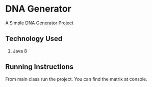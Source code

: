 # DNA Generator

A Simple DNA Generator Project



## Technology Used
1. Java 8 

## Running Instructions

From main class run the project.
You can find the matrix at console.
